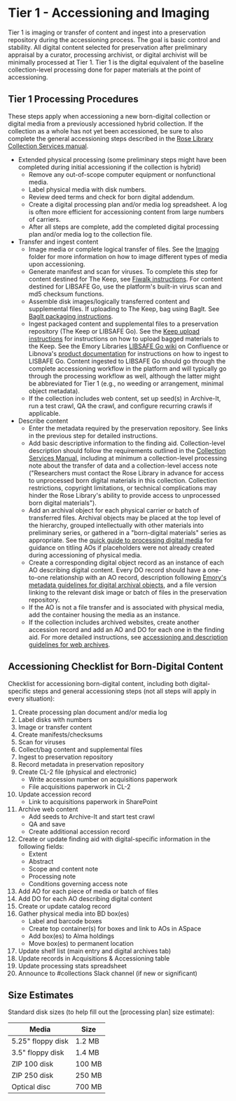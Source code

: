 # Tier 1 - Accessioning and Imaging

Tier 1 is imaging or transfer of content and ingest into a preservation repository during the accessioning process. The goal is basic control and stability. All digital content selected for preservation after preliminary appraisal by a curator, processing archivist, or digital archivist will be minimally processed at Tier 1. Tier 1 is the digital equivalent of the baseline collection-level processing done for paper materials at the point of accessioning.

## Tier 1 Processing Procedures
These steps apply when accessioning a new born-digital collection or digital media from a previously accessioned hybrid collection. If the collection as a whole has not yet been accessioned, be sure to also complete the general accessioning steps described in the [Rose Library Collection Services manual](https://github.com/rose-collectionservices/collection-services-manual/tree/master/03-ACCESSIONING).

* Extended physical processing (some preliminary steps might have been completed during initial accessioning if the collection is hybrid)
   * Remove any out-of-scope computer equipment or nonfunctional media.
   * Label physical media with disk numbers.
   * Review deed terms and check for born digital addendum.
   * Create a digital processing plan and/or media log spreadsheet. A log is often more efficient for accessioning content from large numbers of carriers.
   * After all steps are complete, add the completed digital processing plan and/or media log to the collection file.
* Transfer and ingest content
   * Image media or complete logical transfer of files. See the [Imaging](https://github.com/rose-collectionservices/digital-archives/tree/master/Imaging%20Instructions) folder for more information on how to image different types of media upon accessioning.
   * Generate manifest and scan for viruses. To complete this step for content destined for The Keep, see [Fiwalk instructions](https://github.com/rose-collectionservices/digital-archives/blob/master/Imaging%20Instructions/Generating_Fiwalk_reports.md). For content destined for LIBSAFE Go, use the platform's built-in virus scan and md5 checksum functions.
   * Assemble disk images/logically transferred content and supplemental files. If uploading to The Keep, bag using BagIt. See [BagIt packaging instructions](https://github.com/rose-collectionservices/digital-archives/blob/master/Imaging%20Instructions/Packaging_with_BagIt.md).
   * Ingest packaged content and supplemental files to a preservation repository (The Keep or LIBSAFE Go). See the [Keep upload instructions](https://github.com/rose-collectionservices/digital-archives/blob/master/Tier%201/Keep_Ingest.md) for instructions on how to upload bagged materials to the Keep. See the Emory Libraries [LIBSAFE Go wiki](https://emorylib.atlassian.net/wiki/spaces/LG/pages/405995521/Using+LIBSAFE+Go+Non-Admin+Users) on Confluence or Libnova's [product documentation](https://docs.libnova.com/libsafe-go) for instructions on how to ingest to LISBAFE Go. Content ingested to LIBSAFE Go should go through the complete accessioning workflow in the platform and will typically go through the processing workflow as well, although the latter might be abbreviated for Tier 1 (e.g., no weeding or arrangement, minimal object metadata).
   * If the collection includes web content, set up seed(s) in Archive-It, run a test crawl, QA the crawl, and configure recurring crawls if applicable.
* Describe content
   * Enter the metadata required by the preservation repository. See links in the previous step for detailed instructions.
   * Add basic descriptive information to the finding aid. Collection-level description should follow the requirements outlined in the [Collection Services Manual](https://github.com/rose-collectionservices/collection-services-manual/tree/master/05-DESCRIPTION), including at minimum a collection-level processing note about the transfer of data and a collection-level access note ("Researchers must contact the Rose Library in advance for access to unprocessed born digital materials in this collection. Collection restrictions, copyright limitations, or technical complications may hinder the Rose Library's ability to provide access to unprocessed born digital materials").
   * Add an archival object for each physical carrier or batch of transferred files. Archival objects may be placed at the top level of the hierarchy, grouped intellectually with other materials into preliminary series, or gathered in a "born-digital materials" series as appropriate. See the [quick guide to processing digital media](https://github.com/rose-collectionservices/collection-services-manual/blob/master/10-PHYSICAL%20PROCESSING/readme.md#1074-processing-digital-media) for guidance on titling AOs if placeholders were not already created during accessioning of physical media.
   * Create a corresponding digital object record as an instance of each AO describing digital content. Every DO record should have a one-to-one relationship with an AO record, description following [Emory's metadata guidelines for digital archival objects](https://emory.sharepoint.com/:w:/r/sites/EmoryUniversityLibraries/Shared%20Documents/Staff/Committees%20%26%20Working%20Groups/Metadata%20Policy%20Committee/Archival%20Description%20Sub-Committee/Policy%20Documentation/Metadata%20Guidelines%20for%20Digital%20Archival%20Objects%20in%20ArchivesSpace%20at%20Emory.docx?d=w25158557429b4a4a867cf6fe6fd0946d&csf=1&web=1&e=5tb8UU), and a file version linking to the relevant disk image or batch of files in the preservation repository.
   * If the AO is not a file transfer and is associated with physical media, add the container housing the media as an instance.
   * If the collection includes archived websites, create another accession record and add an AO and DO for each one in the finding aid. For more detailed instructions, see [accessioning and description guidelines for web archives](https://github.com/rose-collectionservices/collection-services-manual/tree/master/11-FORMAT%20SPECIFIC%20PROCEDURES#114-web-archives).

## Accessioning Checklist for Born-Digital Content

Checklist for accessioning born-digital content, including both digital-specific steps and general accessioning steps (not all steps will apply in every situation):
1. Create processing plan document and/or media log
2. Label disks with numbers
3. Image or transfer content
5. Create manifests/checksums
6. Scan for viruses
7. Collect/bag content and supplemental files
8. Ingest to preservation repository
9. Record metadata in preservation repository
10. Create CL-2 file (physical and electronic)
    *  Write accession number on acquisitions paperwork
    *  File acquisitions paperwork in CL-2
11. Update accession record
    * Link to acquisitions paperwork in SharePoint
12. Archive web content
    *  Add seeds to Archive-It and start test crawl
    *  QA and save
    *  Create additional accession record
13. Create or update finding aid with digital-specific information in the following fields:
    * Extent
    * Abstract
    * Scope and content note
    * Processing note
    * Conditions governing access note
14. Add AO for each piece of media or batch of files
15. Add DO for each AO describing digital content
16. Create or update catalog record 
17. Gather physical media into BD box(es)
    * Label and barcode boxes
    * Create top container(s) for boxes and link to AOs in ASpace
    * Add box(es) to Alma holdings
    * Move box(es) to permanent location
18. Update shelf list (main entry and digital archives tab)
19. Update records in Acquisitions & Accessioning table
20. Update processing stats spreadsheet
21. Announce to #collections Slack channel (if new or significant)

## Size Estimates

Standard disk sizes (to help fill out the [processing plan] size estimate):

| Media               | Size    |
|---------------------|---------|
| 5.25" floppy disk   | 1.2 MB  |
| 3.5" floppy disk    | 1.4 MB  |
| ZIP 100 disk        | 100 MB  |
| ZIP 250 disk        | 250 MB  |
| Optical disc        | 700 MB  |

